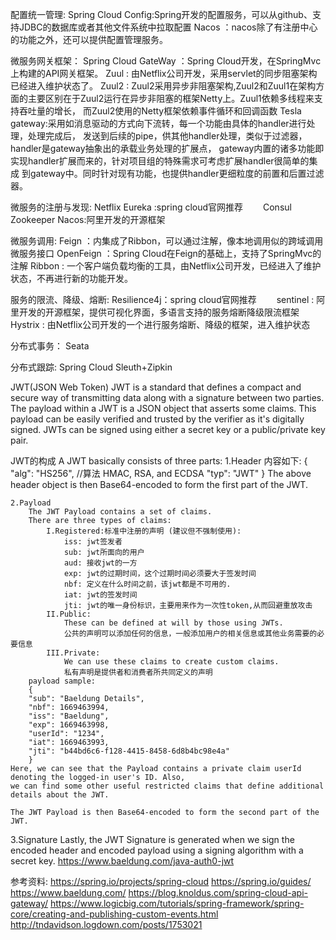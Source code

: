 配置统一管理:
    Spring Cloud Config:Spring开发的配置服务，可以从github、支持JDBC的数据库或者其他文件系统中拉取配置
    Nacos ：nacos除了有注册中心的功能之外，还可以提供配置管理服务。

微服务网关框架：
    Spring Cloud GateWay ：Spring Cloud开发，在SpringMvc上构建的API网关框架。
    Zuul : 由Netflix公司开发，采用servlet的同步阻塞架构 已经进入维护状态了。
    Zuul2 : Zuul2采用异步非阻塞架构,Zuul2和Zuul1在架构方面的主要区别在于Zuul2运行在异步非阻塞的框架Netty上。Zuul1依赖多线程来支持吞吐量的增长，
            而Zuul2使用的Netty框架依赖事件循环和回调函数
    Tesla gateway:采用如消息驱动的方式向下流转，每一个功能由具体的handler进行处理，处理完成后，
            发送到后续的pipe，供其他handler处理，类似于过滤器，handler是gateway抽象出的承载业务处理的扩展点，
            gateway内置的诸多功能即实现handler扩展而来的，针对项目组的特殊需求可考虑扩展handler很简单的集成
            到gateway中。同时针对现有功能，也提供handler更细粒度的前置和后置过滤器。

微服务的注册与发现:
    Netflix Eureka :spring cloud官网推荐　　
    Consul 
    Zookeeper
    Nacos:阿里开发的开源框架

微服务调用:
    Feign ：内集成了Ribbon，可以通过注解，像本地调用似的跨域调用微服务接口
    OpenFeign ：Spring Cloud在Feign的基础上，支持了SpringMvc的注解
    Ribbon : 一个客户端负载均衡的工具，由Netflix公司开发，已经进入了维护状态，不再进行新的功能开发。

服务的限流、降级、熔断:
    Resilience4j：spring cloud官网推荐　　
    sentinel : 阿里开发的开源框架，提供可视化界面，多语言支持的服务熔断降级限流框架
    Hystrix : 由Netflix公司开发的一个进行服务熔断、降级的框架，进入维护状态

分布式事务：
    Seata

分布式跟踪:
    Spring Cloud Sleuth+Zipkin

JWT(JSON Web Token)
JWT is a standard that defines a compact and secure way of transmitting data along 
with a signature between two parties. The payload within a JWT is a JSON object 
that asserts some claims. This payload can be easily verified and trusted by the verifier
as it's digitally signed. JWTs can be signed using either a secret key or a public/private key pair.

JWT的构成
A JWT basically consists of three parts:
    1.Header 内容如下:
        {
        "alg": "HS256", //算法 HMAC, RSA, and ECDSA
        "typ": "JWT"
        }
        The above header object is then Base64-encoded to form the first part of the JWT.

    2.Payload
        The JWT Payload contains a set of claims.
        There are three types of claims:
            I.Registered:标准中注册的声明 (建议但不强制使用):
                iss: jwt签发者
                sub: jwt所面向的用户
                aud: 接收jwt的一方
                exp: jwt的过期时间，这个过期时间必须要大于签发时间
                nbf: 定义在什么时间之前，该jwt都是不可用的.
                iat: jwt的签发时间
                jti: jwt的唯一身份标识，主要用来作为一次性token,从而回避重放攻击
            II.Public:
                These can be defined at will by those using JWTs.
                公共的声明可以添加任何的信息，一般添加用户的相关信息或其他业务需要的必要信息
            III.Private:
                We can use these claims to create custom claims.  
                私有声明是提供者和消费者所共同定义的声明
        payload sample:
        {
        "sub": "Baeldung Details",
        "nbf": 1669463994,
        "iss": "Baeldung",
        "exp": 1669463998,
        "userId": "1234",
        "iat": 1669463993,
        "jti": "b44bd6c6-f128-4415-8458-6d8b4bc98e4a"
        }
    Here, we can see that the Payload contains a private claim userId denoting the logged-in user's ID. Also, 
    we can find some other useful restricted claims that define additional details about the JWT.

    The JWT Payload is then Base64-encoded to form the second part of the JWT.
    
3.Signature
    Lastly, the JWT Signature is generated when we sign the encoded header 
    and encoded payload using a signing algorithm with a secret key.
    https://www.baeldung.com/java-auth0-jwt

参考资料:
https://spring.io/projects/spring-cloud
https://spring.io/guides/
https://www.baeldung.com/
https://blog.knoldus.com/spring-cloud-api-gateway/
https://www.logicbig.com/tutorials/spring-framework/spring-core/creating-and-publishing-custom-events.html
http://tndavidson.logdown.com/posts/1753021